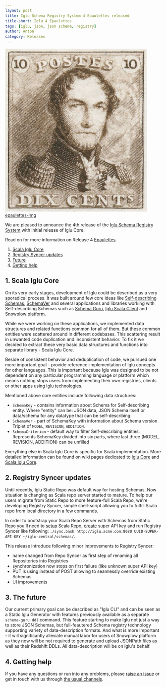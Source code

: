 ```yaml
---
layout: post
title: Iglu Schema Registry System 4 Epaulettes released
title-short: Iglu 4 Epaulettes
tags: [iglu, json, json schema, registry]
author: Anton
category: Releases
---
```


![epaulettes-img] [epaulettes-img]

We are pleased to announce the 4th release of the [Iglu Schema Registry System][iglu-repo] with initial release of Iglu Core.

Read on for more information on Release 4 [Epaulettes][epaulettes].

1. [Scala Iglu Core](/blog/2016/05/05/iglu-schema-registry-system-4-epaulettes-released/#core)
2. [Registry Syncer updates](/blog/2016/05/05/iglu-schema-registry-system-4-epaulettes-released/#syncer)
3. [Future](/blog/2016/05/05/iglu-schema-registry-system-4-epaulettes-released/#future)
4. [Getting help](/blog/2016/04/24/snowplow-golang-tracker-0.1.0-released/#help)

<!--more-->

<h2 id="iglu-core">1. Scala Iglu Core</h2>

On its very early stages, development of Iglu could be described as a very sporadical process.
It was built around few core ideas like [Self-describing Schemas][self-describing-schemas], [SchemaVer][schemaver] and several applications and libraries working with Self-describing Schemas such as [Schema Guru][schema-guru], [Iglu Scala Client][iglu-scala-client] and [Snowplow platform][snowplow].

While we were working on these applications, we implemented data structures and related functions common for all of them.
But these common entities were scattered around in different codebases. This scattering result in unwanted code duplication and inconsistent behavior. To fix it we decided to extract these very basic data structures and functions into separate library - Scala Iglu Core.

Beside of consistent behavior and deduplication of code, we pursued one more important goal - provide reference-implementation of Iglu concepts for other languages. This is important because Iglu was designed to be not dependent on any particular programming language or platform which means nothing stops users from implementing their own registries, clients or other apps using Iglu technologies.

Mentioned above core entities include following data structures:

* `SchemaKey` - contains information about Schema for Self-describing entity. Where "entity" can be: JSON data, JSON Schema itself or data/schema for any datatype that can be self-describing.
* `SchemaVer` - part of SchemaKey with information about Schema version. Triplet of `MODEL`, `REVISION`, `ADDITION`.
* `SchemaCriterion` - default way to filter Self-describing entities. Represents SchemaKey divided into six parts, where last three (MODEL, REVISION, ADDITION) can be unfilled

Everything else in Scala Iglu Core is specific for Scala implementation. More detailed information can be found on wiki pages dedicated to [Iglu Core][iglu-core] and [Scala Iglu Core][scala-iglu-core].

<h2 id="syncer">2. Registry Syncer updates</h2>

Until recently, Iglu Static Repo was default way for hosting Schemas. Now situation is changing as Scala repo server started to mature.
To help our users migrate from Static Repo to more feature-full Scala Repo, we're developing Registry Syncer, simple shell-script allowing you to fulfill Scala repo from local directory in a few commands.

In order to bootstrap your Scala Repo Server with Schemas from Static Repo you'll need to [setup][setup-scala-repo] Scala Repo, [create][super-api-key] super API key and run Registry Syncer like following: `./sync.bash http://iglu.acme.com:8080 UUID-SUPER-API-KEY ~/iglu-central/schemas/`.

This release introduce following minor improvements to Registry Syncer:

* name changed from Repo Syncer as first step of renaming all Repositories into Registries
* synchronization now stops on first failure (like unknown super API key)
* PUT is using instead of POST allowing to seamlessly override existing Schemas
* UI improvements

<h2 id="future">3. The future</h2>

Our current primary goal can be described as "Iglu CLI" and can be seen as a Static Iglu Generator with features previously available as a separate `schema-guru ddl` command. This feature starting to make Iglu not just a way to store JSON Schemas, but full-feautered Schema registry technology supporting variety of data-description formats. And what is more important - it will significantly alleviate manual labor for users of Snowplow platform as they now will be not required to generate and upload JSONPath files as well as their Redshift DDLs. All data-description will be on Iglu's behalf.


<h2 id="help">4. Getting help</h2>

If you have any questions or run into any problems, please [raise an issue][issues] or get in touch with us through [the usual channels][talk-to-us].

[epaulettes]: https://en.wikipedia.org/wiki/Epaulettes_(stamp)
[epaulettes-img]: /assets/img/blog/2016/05/epaulette.jpg

[snowplow]: https://github.com/snowplow/snowplow
[schema-guru]: https://github.com/snowplow/schema-guru
[iglu-scala-client]: https://github.com/snowplow/iglu-scala-client

[self-describing-schemas]: https://github.com/snowplow/iglu/wiki/Self-describing-JSON-Schemas
[schemaver]: https://github.com/snowplow/iglu/wiki/SchemaVer
[iglu-core]: https://github.com/snowplow/iglu/wiki/Iglu-core
[scala-iglu-core]: https://github.com/snowplow/iglu/wiki/Scala-iglu-core
[setup-scala-repo]: https://github.com/snowplow/iglu/wiki/Scala-repo-server-setup
[super-api-key]: https://github.com/snowplow/iglu/wiki/Create-the-super-API-key

[iglu-repo]: https://github.com/snowplow/iglu
[issues]: https://github.com/snowplow/snowplow/iglu
[talk-to-us]: https://github.com/snowplow/snowplow/wiki/Talk-to-us
